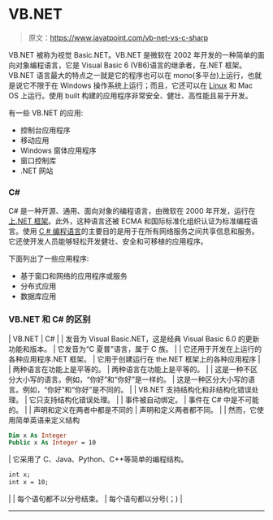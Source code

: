# VB.NET

> 原文：<https://www.javatpoint.com/vb-net-vs-c-sharp>

VB.NET 被称为视觉 Basic.NET。VB.NET 是微软在 2002 年开发的一种简单的面向对象编程语言，它是 Visual Basic 6 (VB6)语言的继承者，在.NET 框架。VB.NET 语言最大的特点之一就是它的程序也可以在 mono(多平台)上运行，也就是说它不限于在 Windows 操作系统上运行；而且，它还可以在 [Linux](https://www.javatpoint.com/linux-tutorial) 和 Mac OS 上运行。使用 built 构建的应用程序非常安全、健壮、高性能且易于开发。

有一些 VB.NET 的应用:

*   控制台应用程序
*   移动应用
*   Windows 窗体应用程序
*   窗口控制库
*   .NET 网站

### C#

C# 是一种开源、通用、面向对象的编程语言，由微软在 2000 年开发，运行在[上.NET 框架](https://www.javatpoint.com/net-framework)。此外，这种语言还被 ECMA 和国际标准化组织认证为标准编程语言。使用 [C # 编程语言](https://www.javatpoint.com/c-sharp-tutorial)的主要目的是用于在所有网络服务之间共享信息和服务。它还使开发人员能够轻松开发健壮、安全和可移植的应用程序。

下面列出了一些应用程序:

*   基于窗口和网络的应用程序或服务
*   分布式应用
*   数据库应用

### VB.NET 和 C# 的区别

| VB.NET | C# |
| 发音为 Visual Basic.NET，这是经典 Visual Basic 6.0 的更新功能和版本。 | 它发音为“C 夏普”语言，属于 C 族。 |
| 它还用于开发在上运行的各种应用程序.NET 框架。 | 它用于创建运行在 the.NET 框架上的各种应用程序 |
| 两种语言在功能上是平等的。 | 两种语言在功能上是平等的。 |
| 这是一种不区分大小写的语言。例如，“你好”和“你好”是一样的。 | 这是一种区分大小写的语言。例如，“你好”和“你好”是不同的。 |
| VB.NET 支持结构化和非结构化错误处理。 | 它只支持结构化错误处理。 |
| 事件被自动绑定。 | 事件在 C# 中是不可能的。 |
| 声明和定义在两者中都是不同的 | 声明和定义两者都不同。 |
| 然而，它使用简单英语来定义结构

```vb
Dim x As Integer
Public x As Integer = 10
```

 | 它采用了 C、Java、Python、C++等简单的编程结构。

```vb
int x;
int x = 10;
```

 |
| 每个语句都不以分号结束。 | 每个语句都以分号(；) |

* * *